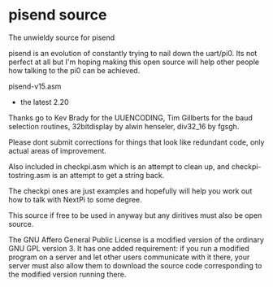 # pisend source
 The unwieldy source for pisend

pisend is an evolution of constantly trying to nail down the uart/pi0. Its not perfect at all but I'm hoping making this open source will help other people how talking to the pi0 can be achieved. 

pisend-v15.asm 
- the latest 2.20

Thanks go to Kev Brady for the UUENCODING, Tim Gillberts for the baud selection routines, 32bitdisplay by alwin henseler, div32_16 by fgsgh. 

Please dont submit corrections for things that look like redundant code, only actual areas of improvement. 

Also included in checkpi.asm which is an attempt to clean up, and checkpi-tostring.asm is an attempt to get a string back.

The checkpi ones are just examples and hopefully will help you work out how to talk with NextPi to some degree.

This source if free to be used in anyway but any diritives must also be open source. 

The GNU Affero General Public License is a modified version of the ordinary GNU GPL version 3. It has one added requirement: if you run a modified program on a server and let other users communicate with it there, your server must also allow them to download the source code corresponding to the modified version running there.
